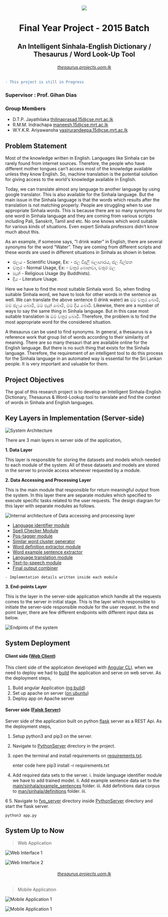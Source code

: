 
<h6 align="center"><img align="center" src="https://github.com/maneeshaindrachapa/FYP/blob/master/AngularClient/src/assets/img/main_logo.png?raw=true"><h6>
<h1 align="center">Final Year Project - 2015 Batch</h1>
<h2 align="center">An Intelligent Sinhala-English Dictionary / Thesaurus / Word Look-Up Tool</h2>

<h6 align="center"><a href="http://thesaurus.projects.uom.lk">thesaurus.projects.uom.lk</a></h6>

```diff
- This project is still in Progress
```

### Supervisor : Prof. Gihan Dias

### Group Members
  - D.T.P. Jayathilaka [thilinaprasad.15@cse.mrt.ac.lk](thilinaprasad.15@cse.mrt.ac.lk)
  - R.M.M. Indrachapa [maneesh.15@cse.mrt.ac.lk](maneesh.15@cse.mrt.ac.lk)
  - W.Y.K.R. Ariyawansha [yasirurandeepa.15@cse.mrt.ac.lk](yasirurandeepa.15@cse.mrt.ac.lk)

> 

## Problem Statement

Most of the knowledge written in English. Languages like Sinhala can be rarely found from internet sources. Therefore, the people who have different mother tongues can’t access most of the knowledge available unless they know English. So, machine translation is the potential solution for giving access to the world's knowledge available in English.

Today, we can translate almost any language to another language by using google translator. This is also available for the Sinhala language. But the main issue in the Sinhala language is that the words which results after the translation is not matching properly. People are struggling when to use appropriate Sinhala words. This is because there are so many synonyms for one word in Sinhala language and they are coming from various scripts including Pali, Sanskrit, Tamil and etc. No one knows which word suitable for various kinds of situations. Even expert Sinhala professors didn’t know much about this.

As an example, if someone says, “I drink water” in English, there are several synonyms for the word “Water”. They are coming from different scripts and these words are used in different situations in Sinhala as shown in below.

- ජලය - Scientific Usage, Ex: - ජල විදුලි බලාගාරය, ජල බිල්පත
- වතුර - Normal Usage, Ex: - වතුර බොනවා, වතුර මල
- පැන් - Religious Usage (by Buddhists).
- දිය - Literature Usage.

Here we have to find the most suitable Sinhala word. So, when finding suitable Sinhala word, we have to look for other words in the sentence as well. We can translate the above sentence (I drink water) as මම වතුර බොමි, මම ජලය බොමි, මම පැන් බොමි, මම දිය බොමි. Likewise, there are a number of ways to say the same thing in Sinhala language. But in this case most suitable translation is මම වතුර බොමි. Therefore, the problem is to find the most appropriate word for the considered situation.

A thesaurus can be used to find synonyms. In general, a thesaurus is a reference work that group list of words according to their similarity of meaning. There are so many thesauri that are available online for the English language. But there is no such thing that exists for the Sinhala language. Therefore, the requirement of an intelligent tool to do this process for the Sinhala language in an automated way is essential for the Sri Lankan people. It is very important and valuable for them.

## Project Objectives

The goal of this research project is to develop an Intelligent Sinhala-English Dictionary, Thesaurus & Word-Lookup tool to translate and find the context of words in Sinhala and English languages. 
 
## Key Layers in Implementation (Server-side) 

![System Architecture](https://github.com/maneeshaindrachapa/FYP/blob/master/WorkInProgress/Docs/images/FYP_Archi.png?raw=true)

There are 3 main layers in server side of the application,

**1. Data Layer**

This layer is responsible for storing the datasets and models which needed to each module of the system. All of these datasets and models are stored in the server to provide access whenever requested by a module.

**2. Data Accessing and Processing Layer**

This is the main module that responsible for return meaningful output from the system. In this layer there are separate modules which specified to execute specific tasks related to the user requests. The design diagram for this layer with separate modules as follows.

![Internal architecture of Data accessing and processing layer](https://github.com/maneeshaindrachapa/FYP/blob/master/WorkInProgress/Docs/images/System%20Diagram.png?raw=true)

 - [Language identifier module](https://github.com/maneeshaindrachapa/FYP/tree/master/PythonServer/fyp_server/modules/lang_identifier)
 - [Spell Checker Module](https://github.com/maneeshaindrachapa/FYP/tree/master/PythonServer/fyp_server/modules/spell_checker)
 - [Pos-tagger module](https://github.com/maneeshaindrachapa/FYP/tree/master/PythonServer/fyp_server/modules/main/sinhala/pos_tag)
 - [Similar word cluster generator](https://github.com/maneeshaindrachapa/FYP/tree/master/PythonServer/fyp_server/modules/main/sinhala/synonyms)
 - [Word definition extractor module](https://github.com/maneeshaindrachapa/FYP/tree/master/PythonServer/fyp_server/modules/main/sinhala/definitions)
 - [Word example sentence extractor](https://github.com/maneeshaindrachapa/FYP/tree/master/PythonServer/fyp_server/modules/main/sinhala/example_sentences)
 - [Language translation module](https://github.com/maneeshaindrachapa/FYP/tree/master/PythonServer/fyp_server/modules/translator)
 - [Text-to-speech module](https://github.com/maneeshaindrachapa/FYP/tree/master/PythonServer/fyp_server/modules/tts)
 - [Final output combiner](https://github.com/maneeshaindrachapa/FYP/tree/master/PythonServer/fyp_server/modules/formatter)
```
- Implemntation details written inside each module
```
**3. End-points Layer**

This is the layer in the server-side application which handle all the requests comes to the server in initial stage. This is the layer which responsible to initiate the server-side responsible module for the user request. In the end point layer, there are few different endpoints with different input data as below.

![Endpints of the system](https://github.com/maneeshaindrachapa/FYP/blob/master/WorkInProgress/Docs/images/end-points.jpg?raw=true)


## System Deployment
 #### Client side ([Web Client](https://github.com/maneeshaindrachapa/Thesaurus/tree/master/AngularClient))
 This client side of the application developed with [Angular CLI](https://cli.angular.io/). when we need to deploy we had to [build](https://angular.io/cli/build) the application and serve on web server. As the deployment steps,
 1. Build angular Application ([ng build](https://angular.io/cli/build))
 2. Set up apache on server ([on ubuntu](https://www.digitalocean.com/community/tutorials/how-to-install-the-apache-web-server-on-ubuntu-18-04-quickstart))
 3. Deploy app on Apache server

#### Server side ([Falsk Server](https://github.com/maneeshaindrachapa/Thesaurus/tree/master/PythonServer/fyp_server))
Server side of the application built on python [flask](http://flask.palletsprojects.com/en/1.1.x/) server as a REST Api. As the deployment steps,

 1. Setup python3 and pip3 on the server.
 2. Navigate to [PythonServer](https://github.com/maneeshaindrachapa/Thesaurus/tree/master/PythonServer) directory in the project.
 3. open the terminal and install requirements on [requirements.txt](https://github.com/maneeshaindrachapa/Thesaurus/blob/master/PythonServer/requirements.txt "requirements.txt").

   

    enter code here
     pip3 install -r requirements.txt
4. Add required data sets to the server.
 i. Inside language identifier module we have to add trained model. 
 ii. Add example sentence data set to the [main/sinhala/example_sentences](https://github.com/maneeshaindrachapa/Thesaurus/tree/master/PythonServer/fyp_server/modules/main/sinhala/example_sentences) folder.
iii. Add definitions data corpus to [man/sinhala/definitions](https://github.com/maneeshaindrachapa/Thesaurus/tree/master/PythonServer/fyp_server/modules/main/sinhala/definitions) folder.
 iii.
 
6
5. Navigate to [fyp_server](https://github.com/maneeshaindrachapa/Thesaurus/tree/master/PythonServer/fyp_server) directory inside [PythonServer](https://github.com/maneeshaindrachapa/Thesaurus/tree/master/PythonServer) directory and start the flask server.

    python3 app.py

## System Up to Now


> Web Application

![Web Interface 1](https://github.com/maneeshaindrachapa/Thesaurus/blob/master/WorkInProgress/Docs/images/web_interface_1.png?raw=true)

![Web Interface 2](https://github.com/maneeshaindrachapa/Thesaurus/blob/master/WorkInProgress/Docs/images/web_interface_2.png?raw=true)

<h6 align="center"><a href="http://thesaurus.projects.uom.lk">thesaurus.projects.uom.lk</a></h6>

> Mobile Application

![Mobile Application 1](https://github.com/maneeshaindrachapa/Thesaurus/blob/master/WorkInProgress/Docs/images/mobile_interface_1.jpg?raw=true)

![Mobile Application 1](https://github.com/maneeshaindrachapa/Thesaurus/blob/master/WorkInProgress/Docs/images/mobile_interface_2.jpg?raw=true)



<!--stackedit_data:
eyJoaXN0b3J5IjpbLTU2MTQ2MDA3NywxNTMwNzM3NjM3LDY5ND
A2MDk5NSwtMTkyNjExMDc2LC0xNTAwNTA1MTgxLDEwNjY1OTE1
NzcsNTg0NTAyNDYwLDE3MjY0ODA4NjEsMjQ0NDAyNDAzLDcxND
ExNjkyNSw2MzIzMzIzNCw0MzE2MzAxNzcsNzkzODY0OTg3LDc1
MDY3MDYwLDc4NTYzNDkzOSwtMzI4MDQ2Nzk1LC0yMTI1NzA2Mj
AxLDEzODg1NDAyNjcsLTQ1NTQyMDE2MywtNTk1ODgzNTk4XX0=

-->